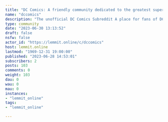 ```yaml
---
title: "DC Comics: A friendly community dedicated to the greatest superheroes in the world" 
name: "dccomics"
description: "The unofficial DC Comics Subreddit A place for fans of DC's comics, graphic novels, movies, and anything else related to one of the largest comic..."
type: community
date: "2023-06-30 13:13:52"
draft: false
nsfw: false
actor_id: "https://lemmit.online/c/dccomics"
host: lemmit.online
lastmod: "1969-12-31 19:00:00"
published: "2023-06-28 14:53:01"
subscribers: 2
posts: 103
comments: 0
weight: 103
dau: 0
wau: 0
mau: 0
instances:
- "lemmit_online"
tags: 
- "lemmit_online"

---
```

